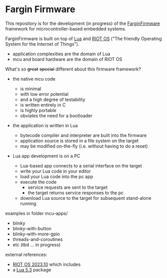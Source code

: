 # Fargin Firmware

This repository is for the development (in progress) of the
[FarginFirmware](http://www.farginFirmware.com) framework
for microcontroller-based embedded systems.

FarginFirmware is built on top of [Lua](http://www.lua.org) and
[RIOT OS](http://www.riot-os.org) ("The friendly Operating System for the Internet of Things").

- application complexities are the domain of Lua
- mcu and board hardware are the domain of RIOT OS

What's so ~~great~~ ~~special~~ different about this firmware framework?

- the native mcu code
  - is minimal
  - with low error potential
  - and a high degree of testability
  - is written entirely in C
  - is highly portable
  - obviates the need for a bootloader

- the application is written in Lua
  - bytecode compiler and interpreter are built into the firmware
  - application source is stored in a file system on the target
  - may be modified on-the-fly (i.e. without having to do a reset)

- Lua app development is on a PC
  - Lua-based app connects to a serial interface on the target
  - write your Lua code in your editor
  - load your Lua code into the pc app
  - execute the code
    - service requests are sent to the target
    - the target returns service responses to the pc
  - download Lua source to the target for subsequent stand-alone running


examples in folder mcu-apps/
- blinky
- blinky-with-button
- blinky-with-more-gpio
- threads-and-coroutines
- etc (tbd ... in progress)

external references:
- [RIOT OS 2023.10](https://github.com/RIOT-OS/RIOT/tree/2023.10-branch) which includes
- a [Lua 5.3](https://www.lua.org/versions.html#5.3) package

